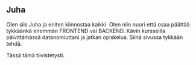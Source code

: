 ## Juha

Olen siis Juha ja eniten kiinnostaa kaikki. Olen niin nuori että osaa päättää tykkäänkä enemmän FRONTEND vai BACKEND. Kävin kursseilla päivittämässä datanomiuttani ja jatkan opiskelua. Siinä sivussa tykkään tehdä. 

Tässä tämä tiivistetysti.

